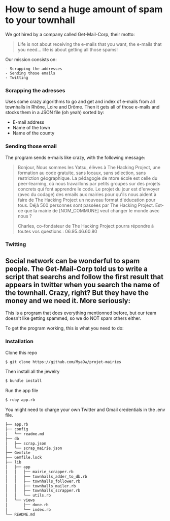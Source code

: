 How to send a huge amount of spam to your townhall 
=================================================

We got hired by a company called Get-Mail-Corp, their motto:
>Life is not about receiving the e-mails that you want, the e-mails that you need...
>life is about getting all those spams!

Our mission consists on:

	- Scrapping the addresses
	- Sending those emails
	- Twitting

### Scrapping the adresses

Uses some crazy algorithms to go and get and index of e-mails from all townhalls in Rhône, Loire and Drôme. Then it gets all of those e-mails and stocks them in a JSON file (oh yeah) sorted by:

- E-mail address
- Name of the town
- Name of the county

### Sending those email
The program sends e-mails like crazy, with the following message:
>Bonjour,
>Nous sommes les Yatsu, élèves à The Hacking Project, une formation au code gratuite, sans locaux, sans sélection, sans restriction géographique.
>La pédagogie de ntore école est celle du peer-learning, où nous travaillons par petits groupes sur des projets concrets qui font apprendre le code.
>Le projet du jour est d'envoyer (avec du codage) des emails aux mairies pour qu'ils nous aident à faire de The Hacking Project un nouveau format d'éducation pour tous.
>Déjà 500 personnes sont passées par The Hacking Project. Est-ce que la mairie de [NOM_COMMUNE] veut changer le monde avec nous ?
>
>Charles, co-fondateur de The Hacking Project pourra répondre à toutes vos questions : 06.95.46.60.80

### Twitting
Social network can be wonderful to spam people. The Get-Mail-Corp told us to write a script that searchs and follow the first result that appears in twitter when you search the name of the townhall. Crazy, right? But they have the money and we need it.
 More seriously:
-----------------

This is a program that does everything mentionned before, but our team doesn't like getting spammed, so we do NOT spam others either.

To get the program working, this is what you need to do:

### Installation

Clone this repo
```sh
$ git clone https://github.com/MyaOw/projet-mairies
```

Then install all the jewelry
```sh
$ bundle install
```

Run the app file
```sh
$ ruby app.rb
```

You might need to charge your own Twitter and Gmail credentials in the .env file.

```sh
├── app.rb
├── config
│   └── readme.md
├── db
│   ├── scrap.json
│   └── scrap_mairie.json
├── Gemfile
├── Gemfile.lock
├── lib
│   ├── app
│   │   ├── mairie_scrapper.rb
│   │   ├── townhalls_adder_to_db.rb
│   │   ├── townhalls_follower.rb
│   │   ├── townhalls_mailer.rb
│   │   ├── townhalls_scrapper.rb
│   │   └── utils.rb
│   └── views
│       ├── done.rb
│       └── index.rb
└── README.md
```










